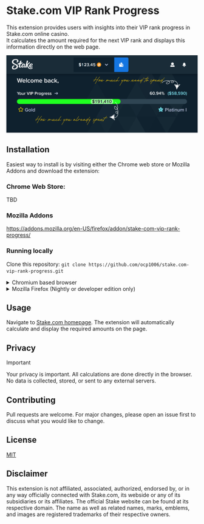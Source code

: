 # Stake.com VIP Rank Progress
This extension provides users with insights into their VIP rank progress in Stake.com online casino.<br>
It calculates the amount required for the next VIP rank and displays this information directly on the web page.

![Screenshot of Extension](./screenshot/screenshot.png)

## Installation
Easiest way to install is by visiting either the Chrome web store or Mozilla Addons and download the extension:
### Chrome Web Store:
TBD

### Mozilla Addons
https://addons.mozilla.org/en-US/firefox/addon/stake-com-vip-rank-progress/

### Running locally
Clone this repository: `git clone https://github.com/ocp1006/stake.com-vip-rank-progress.git`
<details>
<summary>Chromium based browser</summary>

1. Type `chrome://extensions/`
2. Enable "Developer mode".
3. Click on "Load unpacked".
4. Navigate to the directory where you cloned the repository and select it.
 
</details>

<details>
<summary>Mozilla Firefox (Nightly or developer edition only)</summary>

1. Type `about:debugging`.
2. Click on "Load Temporary Add-on".
3. Navigate to the directory where you cloned the repository and select the `manifest.json` file.
 
</details>

## Usage

Navigate to [Stake.com homepage](https://stake.com/). The extension will automatically calculate and display the required amounts on the page.

## Privacy
> [!IMPORTANT]
> Your privacy is important. All calculations are done directly in the browser.<br>
> No data is collected, stored, or sent to any external servers.

## Contributing

Pull requests are welcome. For major changes, please open an issue first to discuss what you would like to change.

## License

[MIT](https://choosealicense.com/licenses/mit/)

## Disclaimer

This extension is not affiliated, associated, authorized, endorsed by, or in any way officially connected with Stake.com, its webside or any of its subsidiaries or its affiliates. The official Stake website can be found at its respective domain. The name as well as related names, marks, emblems, and images are registered trademarks of their respective owners.
